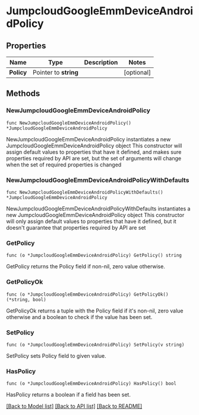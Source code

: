 # JumpcloudGoogleEmmDeviceAndroidPolicy

## Properties

Name | Type | Description | Notes
------------ | ------------- | ------------- | -------------
**Policy** | Pointer to **string** |  | [optional] 

## Methods

### NewJumpcloudGoogleEmmDeviceAndroidPolicy

`func NewJumpcloudGoogleEmmDeviceAndroidPolicy() *JumpcloudGoogleEmmDeviceAndroidPolicy`

NewJumpcloudGoogleEmmDeviceAndroidPolicy instantiates a new JumpcloudGoogleEmmDeviceAndroidPolicy object
This constructor will assign default values to properties that have it defined,
and makes sure properties required by API are set, but the set of arguments
will change when the set of required properties is changed

### NewJumpcloudGoogleEmmDeviceAndroidPolicyWithDefaults

`func NewJumpcloudGoogleEmmDeviceAndroidPolicyWithDefaults() *JumpcloudGoogleEmmDeviceAndroidPolicy`

NewJumpcloudGoogleEmmDeviceAndroidPolicyWithDefaults instantiates a new JumpcloudGoogleEmmDeviceAndroidPolicy object
This constructor will only assign default values to properties that have it defined,
but it doesn't guarantee that properties required by API are set

### GetPolicy

`func (o *JumpcloudGoogleEmmDeviceAndroidPolicy) GetPolicy() string`

GetPolicy returns the Policy field if non-nil, zero value otherwise.

### GetPolicyOk

`func (o *JumpcloudGoogleEmmDeviceAndroidPolicy) GetPolicyOk() (*string, bool)`

GetPolicyOk returns a tuple with the Policy field if it's non-nil, zero value otherwise
and a boolean to check if the value has been set.

### SetPolicy

`func (o *JumpcloudGoogleEmmDeviceAndroidPolicy) SetPolicy(v string)`

SetPolicy sets Policy field to given value.

### HasPolicy

`func (o *JumpcloudGoogleEmmDeviceAndroidPolicy) HasPolicy() bool`

HasPolicy returns a boolean if a field has been set.


[[Back to Model list]](../README.md#documentation-for-models) [[Back to API list]](../README.md#documentation-for-api-endpoints) [[Back to README]](../README.md)


